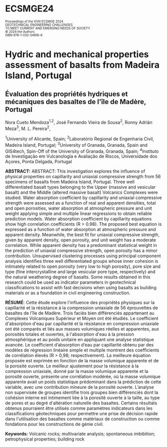 # ECSMGE24
<p style="font-size: 10px; line-height: 1.1;">
Proceedings of the XVIII ECSMGE 2024<br>
GEOTECHNICAL ENGINEERING CHALLENGES<br>
TO MEET CURRENT AND EMERGING NEEDS OF SOCIETY<br>
© 2024 the Authors<br>
ISBN 978-1-032-54816-6
</p>

# Hydric and mechanical properties assessment of basalts from Madeira Island, Portugal

## Évaluation des propriétés hydriques et mécaniques des basaltes de l'île de Madère, Portugal

Nora Cueto Mendoza<sup>1,2</sup>, José Fernando Vieira de Sousa<sup>2</sup>, Ronny Adrián Meza<sup>3</sup>, M. L. Pereira<sup>2</sup>, 

<sup>1</sup>University of Alicante, Spain; <sup>2</sup>Laboratório Regional de Engenharia Civil, Madeira Island, Portugal; <sup>3</sup>University of Granada, Granada, Spain and GIS4tech, Spin-Off of the University of Granada, Granada, Spain; <sup>4</sup>Instituto de Investigação em Vulcanologia e Avaliação de Riscos, Universidade dos Açores, Ponta Delgada, Portugal

**ABSTRACT:**
ABSTRACT: This investigation explores the influence of physical properties on capillarity and uniaxial compressive strength from 56 specimens of basalts from Madeira Island, Portugal. Three well differentiated basalt types belonging to the Upper (massive and vesicular basalt) and the Middle (altered massive basalt) Volcanics Complexes were studied. Water absorption coefficient by capillarity and uniaxial compressive strength were assessed as a function of real and apparent densities, total and open porosities, water absorption at atmospheric pressure and unit weight applying simple and multiple linear regressions to obtain reliable prediction models. Water absorption coefficient by capillarity equations show high correlation coefficients (R > 0.98). The proposed best equation is expressed as a function of water absorption at atmospheric pressure and apparent density. Meanwhile, the best fit for uniaxial compressive strength, given by apparent density, open porosity, and unit weight has a moderate correlation. While apparent density has a predominant statistical weight in the prediction of uniaxial compressive strength, open porosity has a minor contribution. Unsupervised clustering processes using principal component analysis identifies three well differentiated groups whose inner cohesion is intimately related to open porosity (very low to high porosity), pore size and type (fine intercrystalline and large vesicular pore type, respectively) and
the natural weathering degree of basalts. Some results obtained in this research could be used as indicator parameters in geotechnical classifications to assist with fast decisions when using basalts as building materials or as a foundation in civil engineering construction.

**RÉSUMÉ**: 
Cette étude explore l'influence des propriétés physiques sur la capillarité et la résistance à la compression uniaxiale de 56 éprouvettes de basaltes de l'île de Madère. Trois faciès bien différenciés appartenant au Complexes Volcaniques Supérieur et Moyen ont été étudiés. Le coefficient d'absorption d'eau par capillarité et la résistance en compression uniaxiale ont été comparés et liés aux masses volumiques réelles et apparentes, aux porosités totales et ouvertes, à l'absorption d'eau à la pression atmosphérique et au poids unitaire en appliquant une analyse statistique avancée. Le coefficient d’absorption d’eau par capillarité obtenu par des modèles de régression linéaire simple et multiple montrent des coefficients de corrélation élevés (R > 0,98; respectivement). La meilleure équation proposée est exprimée en fonction de la masse volumique apparente et de la porosité ouverte. Le meilleur ajustement pour la résistance à la compression uniaxiale, donné par la masse volumique apparente et la porosité ouverte, présente une corrélation modérée, où la masse volumique apparente avait un poids statistique prédominant dans la prédiction de cette variable, avec une contribution mineure de la porosité ouverte. L’analyse non supervisée de groupes identifie trois groupes bien différenciés dont la cohésion interne est intimement liée à la porosité ouverte à la taille, au type de pores et au degré d'altération naturelle des basaltes. Certains
résultats obtenus pourraient être utilisés comme paramètres indicateurs dans les classifications géotechniques pour permettre une prise de décision rapide dans l'utilisation des basaltes comme matériaux de construction ou comme fondations pour les constructions de génie civil.

**Keywords:** 
Volcanic rocks; multivariate analysis; spontaneous imbibition; petrophysical properties; building rock


